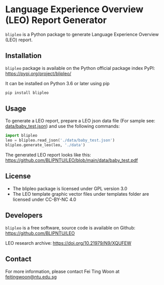 # Language Experience Overview (LEO) Report Generator

`blipleo` is a Python package to generate Language Experience Overview (LEO) report.

## Installation

`blipleo` package is available on the Python official package index PyPI: https://pypi.org/project/blipleo/

It can be installed on Python 3.6 or later using pip

```bash
pip install blipleo
```

## Usage

To generate a LEO report, prepare a LEO json data file (For sample see: [data/baby_test.json](https://github.com/BLIPNTU/LEO/blob/main/data/baby_test.json))
and use the following commands:

```python
import blipleo
leo = blipleo.read_json('./data/baby_test.json')
blipleo.generate_leo(leo, './data')
```

The generated LEO report looks like this: https://github.com/BLIPNTU/LEO/blob/main/data/baby_test.pdf

## License

- The blipleo package is licensed under GPL version 3.0
- The LEO template graphic vector files under templates folder are licensed under CC-BY-NC 4.0

## Developers

`blipleo` is a free software, source code is available on Github: https://github.com/BLIPNTU/LEO

LEO research archive: https://doi.org/10.21979/N9/XQUFEW

## Contact

For more information, please contact Fei Ting Woon at feitingwoon@ntu.edu.sg
